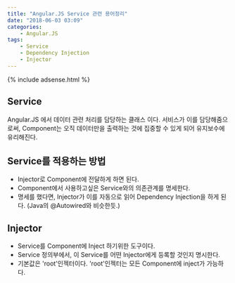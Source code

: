 ```yaml
---
title: "Angular.JS Service 관련 용어정리"
date: "2018-06-03 03:09"
categories:
    - Angular.JS
tags:
    - Service
    - Dependency Injection
    - Injector
---
```


{% include adsense.html %}

## Service
Angular.JS 에서 데이터 관련 처리를 담당하는 클래스 이다. 서비스가 이를 담당해줌으로써, Component는 오직 데이터만을 출력하는 것에 집중할 수 있게 되어 유지보수에 유리해진다.

## Service를 적용하는 방법
- Injector로 Component에 전달하게 하면 된다.
- Component에서 사용하고싶은 Service와의 의존관계를 명세한다.
- 명세를 했다면, Injector가 이를 자동으로 읽어 Dependency Injection을 하게 된다. (Java의 @Autowired와 비슷한듯.)

## Injector
- Service를 Component에 Inject 하기위한 도구이다.
- Service 정의부에서, 이 Service를 어떤 Injector에게 등록할 것인지 명시한다.
- 기본값은 'root'인젝터이다. 'root'인젝터는 모든 Component에 inject가 가능하다.
